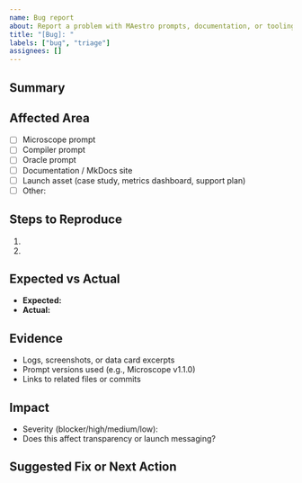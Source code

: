 ```yaml
---
name: Bug report
about: Report a problem with MAestro prompts, documentation, or tooling
title: "[Bug]: "
labels: ["bug", "triage"]
assignees: []
---
```


## Summary
<!-- Provide a concise description of the bug. -->

## Affected Area
- [ ] Microscope prompt
- [ ] Compiler prompt
- [ ] Oracle prompt
- [ ] Documentation / MkDocs site
- [ ] Launch asset (case study, metrics dashboard, support plan)
- [ ] Other: <!-- describe -->

## Steps to Reproduce
1. <!-- step 1 -->
2. <!-- step 2 -->

## Expected vs Actual
- **Expected:** <!-- describe -->
- **Actual:** <!-- describe -->

## Evidence
- Logs, screenshots, or data card excerpts
- Prompt versions used (e.g., Microscope v1.1.0)
- Links to related files or commits

## Impact
- Severity (blocker/high/medium/low):
- Does this affect transparency or launch messaging? <!-- yes/no -->

## Suggested Fix or Next Action
<!-- Optional but appreciated. -->
